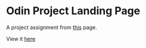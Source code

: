# Odin Project Landing Page

A project assignment from [this](https://www.theodinproject.com/lessons/foundations-landing-page) page.

View it [here](https://adlinling.github.io/odin_project_landing_page/)
